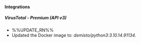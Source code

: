
#### Integrations

##### VirusTotal - Premium (API v3)

- %%UPDATE_RN%%
- Updated the Docker image to: *demisto/python3:3.10.14.91134*.
